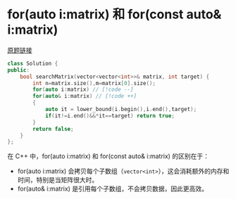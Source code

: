 # for(auto i:matrix) 和 for(const auto& i:matrix)

[原题链接](https://leetcode.cn/problems/search-a-2d-matrix-ii/?envType=study-plan-v2&envId=top-100-liked)

```c++
class Solution {
public:
    bool searchMatrix(vector<vector<int>>& matrix, int target) {
        int n=matrix.size(),m=matrix[0].size();
        for(auto i:matrix) // [!code --]
        for(auto& i:matrix) // [!code ++]
        {
            auto it = lower_bound(i.begin(),i.end(),target);
            if(it!=i.end()&&*it==target) return true;
        }
        return false;
    }
};
```

在 C++ 中，for(auto i:matrix) 和 for(const auto& i:matrix) 的区别在于：

* for(auto i:matrix) 会拷贝每个子数组（`vector<int>`），这会消耗额外的内存和时间，特别是当矩阵很大时。
* for(auto& i:matrix) 是引用每个子数组，不会拷贝数据，因此更高效。
  
